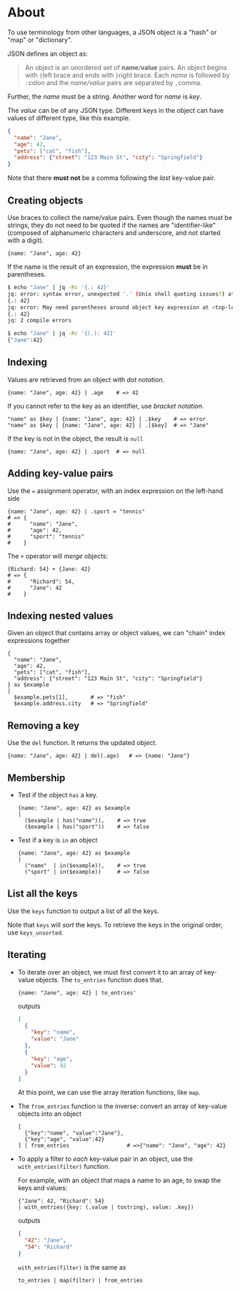 # About

To use terminology from other languages, a JSON object is a "hash" or "map" or "dictionary".

JSON defines an object as:

> An object is an unordered set of **name**/**value** pairs.
> An object begins with `{`left brace and ends with `}`right brace.
> Each _name_ is followed by `:`colon and the _name/value_ pairs are separated by `,`comma.

Further, the _name_ must be a string.
Another word for _name_ is _key_.

The _value_ can be of any JSON type.
Different keys in the object can have values of different type, like this example.

```json
{
  "name": "Jane",
  "age": 42,
  "pets": ["cat", "fish"],
  "address": {"street": "123 Main St", "city": "Springfield"}
}
```

Note that there **must not** be a comma following the _last_ key-value pair.

## Creating objects

Use braces to collect the name/value pairs.
Even though the names must be strings, they do not need to be quoted if the names are "identifier-like" (composed of alphanumeric characters and underscore, and not started with a digit).

```jq
{name: "Jane", age: 42}
```

If the name is the result of an expression, the expression **must** be in parentheses.

```sh
$ echo "Jane" | jq -Rc '{.: 42}'
jq: error: syntax error, unexpected '.' (Unix shell quoting issues?) at <top-level>, line 1:
{.: 42}
jq: error: May need parentheses around object key expression at <top-level>, line 1:
{.: 42}
jq: 2 compile errors

$ echo "Jane" | jq -Rc '{(.): 42}'
{"Jane":42}
```

## Indexing

Values are retrieved from an object with _dot notation_.

```jq
{name: "Jane", age: 42} | .age    # => 42
```

If you cannot refer to the key as an identifier, use _bracket notation_.

```jq
"name" as $key | {name: "Jane", age: 42} | .$key    # => error
"name" as $key | {name: "Jane", age: 42} | .[$key]  # => "Jane"
```

If the key is not in the object, the result is `null`

```jq
{name: "Jane", age: 42} | .sport  # => null
```

## Adding key-value pairs

Use the `=` assignment operator, with an index expression on the left-hand side

```jq
{name: "Jane", age: 42} | .sport = "tennis"
# => {
#      "name": "Jane",
#      "age": 42,
#      "sport": "tennis"
#    }
```

The `+` operator will _merge_ objects:

```jq
{Richard: 54} + {Jane: 42}
# => {
#      "Richard": 54,
#      "Jane": 42
#    }
```

## Indexing nested values

Given an object that contains array or object values, we can "chain" index expressions together

```jq
{
  "name": "Jane",
  "age": 42,
  "pets": ["cat", "fish"],
  "address": {"street": "123 Main St", "city": "Springfield"}
} as $example
|
  $example.pets[1],       # => "fish"
  $example.address.city   # => "Springfield"
```

## Removing a key

Use the `del` function.
It returns the updated object.

```jq
{name: "Jane", age: 42} | del(.age)   # => {name: "Jane"}
```

## Membership

- Test if the object `has` a key.

  ```jq
  {name: "Jane", age: 42} as $example
  |
    ($example | has("name")),    # => true
    ($example | has("sport"))    # => false 
  ```

- Test if a key is `in` an object

  ```jq
  {name: "Jane", age: 42} as $example
  |
    ("name"  | in($example)),    # => true
    ("sport" | in($example))     # => false 
  ```

## List all the keys

Use the `keys` function to output a list of all the keys. 

Note that `keys` will _sort_ the keys.
To retrieve the keys in the original order, use `keys_unsorted`.

## Iterating

- To iterate over an object, we must first convert it to an array of key-value objects.
  The `to_entries` function does that.

  ```jq
  {name: "Jane", age: 42} | to_entries'
  ```
  outputs
  ```json
  [
    {
      "key": "name",
      "value": "Jane"
    },
    {
      "key": "age",
      "value": 42
    }
  ]
  ```

  At this point, we can use the array iteration functions, like `map`.

- The `from_entries` function is the inverse: convert an array of key-value objects into an object

  ```jq
  [
    {"key":"name", "value":"Jane"},
    {"key":"age", "value":42}
  ] | from_entries                  # =>{"name": "Jane", "age": 42}
  ```

- To apply a filter to _each_ key-value pair in an object, use the `with_entries(filter)` function.

  For example, with an object that maps a name to an age, to swap the keys and values:

  ```jq
  {"Jane": 42, "Richard": 54}
  | with_entries({key: (.value | tostring), value: .key})
  ```
  outputs
  ```json
  {
    "42": "Jane",
    "54": "Richard"
  }
  ```

  `with_entries(filter)` is the same as
  ```jq
  to_entries | map(filter) | from_entries
  ```
